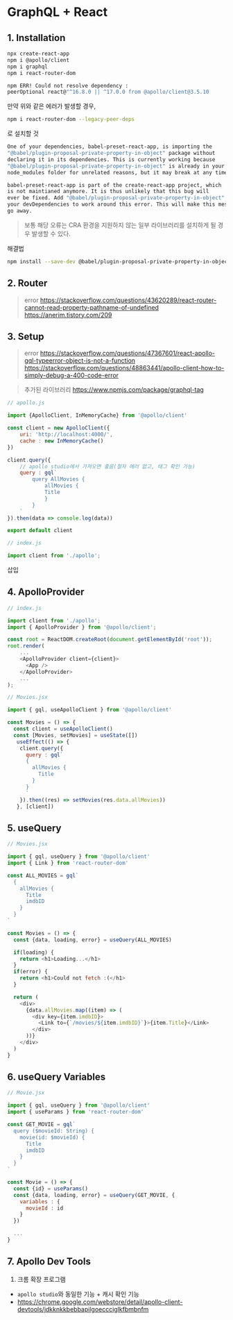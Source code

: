 # GraphQL + React
## 1. Installation
```bash
npx create-react-app
npm i @apollo/client
npm i graphql
npm i react-router-dom
```

```bash
npm ERR! Could not resolve dependency : 
peerOptional react@"^16.8.0 || ^17.0.0 from @apollo/client@3.5.10
```
만약 위와 같은 에러가 발생할 경우,
```bash
npm i react-router-dom --legacy-peer-deps
```
로 설치할 것

```bash
One of your dependencies, babel-preset-react-app, is importing the
"@babel/plugin-proposal-private-property-in-object" package without
declaring it in its dependencies. This is currently working because
"@babel/plugin-proposal-private-property-in-object" is already in your
node_modules folder for unrelated reasons, but it may break at any time.

babel-preset-react-app is part of the create-react-app project, which
is not maintianed anymore. It is thus unlikely that this bug will
ever be fixed. Add "@babel/plugin-proposal-private-property-in-object" to
your devDependencies to work around this error. This will make this message
go away.
```

> 보통 해당 오류는 CRA 환경을 지원하지 않는 일부 라이브러리를 설치하게 될 경우 발생할 수 있다.

해결법
```bash
npm install --save-dev @babel/plugin-proposal-private-property-in-object
```

## 2. Router
>error
https://stackoverflow.com/questions/43620289/react-router-cannot-read-property-pathname-of-undefined
https://anerim.tistory.com/209

## 3. Setup
>error
https://stackoverflow.com/questions/47367601/react-apollo-gql-typeerror-object-is-not-a-function
https://stackoverflow.com/questions/48863441/apollo-client-how-to-simply-debug-a-400-code-error

>추가된 라이브러리
https://www.npmjs.com/package/graphql-tag

```javascript
// apollo.js

import {ApolloClient, InMemoryCache} from '@apollo/client'

const client = new ApolloClient({
    uri: 'http://localhost:4000/',
    cache : new InMemoryCache()
})

client.query({
    // apollo studio에서 가져오면 좋음(철자 에러 없고, 태그 확인 가능)
    query : gql`
        query AllMovies {
            allMovies {
            Title
            }
        }
    `
}).then(data => console.log(data))

export default client
```
```javascript
// index.js

import client from './apollo';
```
삽입

## 4. ApolloProvider
```javascript
// index.js

import client from './apollo';
import { ApolloProvider } from '@apollo/client';

const root = ReactDOM.createRoot(document.getElementById('root'));
root.render(
    ...
    <ApolloProvider client={client}>
      <App />
    </ApolloProvider>
    ...
);
```

```javascript
// Movies.jsx

import { gql, useApolloClient } from '@apollo/client'

const Movies = () => {
  const client = useApolloClient()
  const [Movies, setMovies] = useState([])
   useEffect(() => {
    client.query({
      query : gql`
      {
        allMovies {
          Title
        }
      }
      `
    }).then((res) => setMovies(res.data.allMovies))
   }, [client])
```

## 5. useQuery
```javascript
// Movies.jsx

import { gql, useQuery } from '@apollo/client'
import { Link } from 'react-router-dom'

const ALL_MOVIES = gql`
  {
    allMovies {
      Title
      imdbID
    }
  }
`

const Movies = () => {
  const {data, loading, error} = useQuery(ALL_MOVIES)

  if(loading) {
    return <h1>Loading...</h1>
  }
  if(error) {
    return <h1>Could not fetch :(</h1>
  }

  return (
    <div>
      {data.allMovies.map((item) => (
        <div key={item.imdbID}>
          <Link to={`/movies/${item.imdbID}`}>{item.Title}</Link>
        </div>
      ))}
    </div>
  )
}
```

## 6. useQuery Variables
```javascript
// Movie.jsx

import { gql, useQuery } from '@apollo/client'
import { useParams } from 'react-router-dom'

const GET_MOVIE = gql`
  query ($movieId: String) {
    movie(id: $movieId) {
      Title
      imdbID
    }
  }
`

const Movie = () => {
  const {id} = useParams()
  const {data, loading, error} = useQuery(GET_MOVIE, {
    variables : {
      movieId : id
    }
  })

  ...
}
```

## 7. Apollo Dev Tools
1. 크롬 확장 프로그램
- `apollo studio`와 동일한 기능 + 캐시 확인 기능
- https://chrome.google.com/webstore/detail/apollo-client-devtools/jdkknkkbebbapilgoeccciglkfbmbnfm
